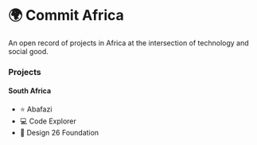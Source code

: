 # 🌍 Commit Africa

An open record of projects in Africa at the intersection of technology and social good.

### Projects

#### South Africa

- ⭐ Abafazi
- 💻 Code Explorer
- 👗 Design 26 Foundation